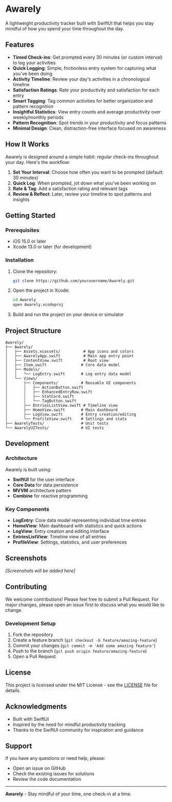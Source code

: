# Awarely

A lightweight productivity tracker built with SwiftUI that helps you stay mindful of how you spend your time throughout the day.

## Features

- **Timed Check-ins**: Get prompted every 30 minutes (or custom interval) to log your activities
- **Quick Logging**: Simple, frictionless entry system for capturing what you've been doing
- **Activity Timeline**: Review your day's activities in a chronological timeline
- **Satisfaction Ratings**: Rate your productivity and satisfaction for each entry
- **Smart Tagging**: Tag common activities for better organization and pattern recognition
- **Insightful Statistics**: View entry counts and average productivity over weekly/monthly periods
- **Pattern Recognition**: Spot trends in your productivity and focus patterns
- **Minimal Design**: Clean, distraction-free interface focused on awareness

## How It Works

Awarely is designed around a simple habit: regular check-ins throughout your day. Here's the workflow:

1. **Set Your Interval**: Choose how often you want to be prompted (default: 30 minutes)
2. **Quick Log**: When prompted, jot down what you've been working on
3. **Rate & Tag**: Add a satisfaction rating and relevant tags
4. **Review & Reflect**: Later, review your timeline to spot patterns and insights

## Getting Started

### Prerequisites

- iOS 15.0 or later
- Xcode 13.0 or later (for development)

### Installation

1. Clone the repository:
   ```bash
   git clone https://github.com/yourusername/Awarely.git
   ```

2. Open the project in Xcode:
   ```bash
   cd Awarely
   open Awarely.xcodeproj
   ```

3. Build and run the project on your device or simulator

## Project Structure

```
Awarely/
├── Awarely/
│   ├── Assets.xcassets/          # App icons and colors
│   ├── AwarelyApp.swift          # Main app entry point
│   ├── ContentView.swift         # Root view
│   ├── Item.swift               # Core data model
│   ├── Models/
│   │   └── LogEntry.swift       # Log entry data model
│   └── Views/
│       ├── Components/          # Reusable UI components
│       │   ├── ActionButton.swift
│       │   ├── EnhancedEntryRow.swift
│       │   ├── StatCard.swift
│       │   └── TagButton.swift
│       ├── EntriesListView.swift # Timeline view
│       ├── HomeView.swift       # Main dashboard
│       ├── LogView.swift        # Entry creation/editing
│       └── ProfileView.swift    # Settings and stats
├── AwarelyTests/                # Unit tests
└── AwarelyUITests/              # UI tests
```

## Development

### Architecture

Awarely is built using:
- **SwiftUI** for the user interface
- **Core Data** for data persistence
- **MVVM** architecture pattern
- **Combine** for reactive programming

### Key Components

- **LogEntry**: Core data model representing individual time entries
- **HomeView**: Main dashboard with statistics and quick actions
- **LogView**: Entry creation and editing interface
- **EntriesListView**: Timeline view of all entries
- **ProfileView**: Settings, statistics, and user preferences

## Screenshots

*[Screenshots will be added here]*

## Contributing

We welcome contributions! Please feel free to submit a Pull Request. For major changes, please open an issue first to discuss what you would like to change.

### Development Setup

1. Fork the repository
2. Create a feature branch (`git checkout -b feature/amazing-feature`)
3. Commit your changes (`git commit -m 'Add some amazing feature'`)
4. Push to the branch (`git push origin feature/amazing-feature`)
5. Open a Pull Request

## License

This project is licensed under the MIT License - see the [LICENSE](LICENSE) file for details.

## Acknowledgments

- Built with SwiftUI
- Inspired by the need for mindful productivity tracking
- Thanks to the SwiftUI community for inspiration and guidance

## Support

If you have any questions or need help, please:
- Open an issue on GitHub
- Check the existing issues for solutions
- Review the code documentation

---

**Awarely** - Stay mindful of your time, one check-in at a time.